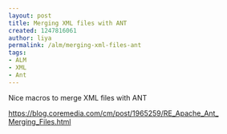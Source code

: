```yaml
---
layout: post
title: Merging XML files with ANT
created: 1247816061
author: liya
permalink: /alm/merging-xml-files-ant
tags:
- ALM
- XML
- Ant
---
```

<p>Nice macros to merge XML files with ANT</p>
<p><a target="_blank" href="https://blog.coremedia.com/cm/post/1965259/RE_Apache_Ant_Merging_Files.html">https://blog.coremedia.com/cm/<wbr></wbr>post/1965259/RE_Apache_Ant_<wbr></wbr>Merging_Files.html</a></p>
